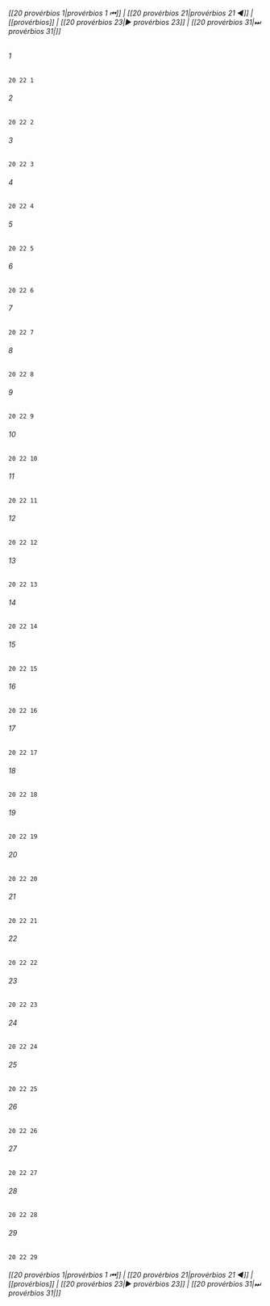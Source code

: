 
###### [[20 provérbios 1|provérbios 1 ⏮]] | [[20 provérbios 21|provérbios 21 ◀]] | [[provérbios]] | [[20 provérbios 23|▶ provérbios 23]] | [[20 provérbios 31|⏭ provérbios 31|]]

###### 1
``` verse
20 22 1 
```
###### 2
``` verse
20 22 2 
```
###### 3
``` verse
20 22 3 
```
###### 4
``` verse
20 22 4 
```
###### 5
``` verse
20 22 5 
```
###### 6
``` verse
20 22 6 
```
###### 7
``` verse
20 22 7 
```
###### 8
``` verse
20 22 8 
```
###### 9
``` verse
20 22 9 
```
###### 10
``` verse
20 22 10 
```
###### 11
``` verse
20 22 11 
```
###### 12
``` verse
20 22 12 
```
###### 13
``` verse
20 22 13 
```
###### 14
``` verse
20 22 14 
```
###### 15
``` verse
20 22 15 
```
###### 16
``` verse
20 22 16 
```
###### 17
``` verse
20 22 17 
```
###### 18
``` verse
20 22 18 
```
###### 19
``` verse
20 22 19 
```
###### 20
``` verse
20 22 20 
```
###### 21
``` verse
20 22 21 
```
###### 22
``` verse
20 22 22 
```
###### 23
``` verse
20 22 23 
```
###### 24
``` verse
20 22 24 
```
###### 25
``` verse
20 22 25 
```
###### 26
``` verse
20 22 26 
```
###### 27
``` verse
20 22 27 
```
###### 28
``` verse
20 22 28 
```
###### 29
``` verse
20 22 29 
```

###### [[20 provérbios 1|provérbios 1 ⏮]] | [[20 provérbios 21|provérbios 21 ◀]] | [[provérbios]] | [[20 provérbios 23|▶ provérbios 23]] | [[20 provérbios 31|⏭ provérbios 31|]]

